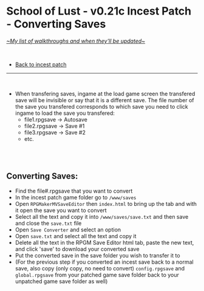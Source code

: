 # School of Lust - v0.21c Incest Patch - Converting Saves
[*\~My list of walkthroughs and when they'll be updated\~*](https://www.patreon.com/maimlain)

<br>

- [Back to incest patch](https://github.com/maim-lain/schooloflust/blob/master/patreonpatch.md)  
 
---

<br>

- When transfering saves, ingame at the load game screen the transfered save will be invisible or say that it is a different save. The file number of the save you transfered corresponds to which save you need to click ingame to load the save you transfered:
  - file1.rpgsave -> Autosave
  - file2.rpgsave -> Save #1
  - file3.rpgsave -> Save #2
  - etc.

<br>
<br>

## Converting Saves:
- Find the file#.rpgsave that you want to convert
- In the incest patch game folder go to ```/www/saves```
- Open ```RPGMakerMVSaveEditor``` then ```index.html``` to bring up the tab and with it open the save you want to convert
- Select all the text and copy it into ```/www/saves/save.txt``` and then save and close the ```save.txt``` file
- Open ```Save Converter``` and select an option
- Open ```save.txt``` and select all the text and copy it
- Delete all the text in the RPGM Save Editor html tab, paste the new text, and click 'save' to download your converted save
- Put the converted save in the save folder you wish to transfer it to
- (For the previous step if you converted an incest save back to a normal save, also copy (only copy, no need to convert) ```config.rpgsave``` and ```global.rpgsave``` from your patched game save folder back to your unpatched game save folder as well)
